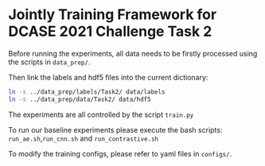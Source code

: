 # Jointly Training Framework for DCASE 2021 Challenge Task 2 

Before running the experiments, all data needs to be firstly processed using the scripts in `data_prep/`.

Then link the labels and hdf5 files into the current dictionary:
```bash
ln -s ../data_prep/labels/Task2/ data/labels
ln -s ../data_prep/data/Task2/ data/hdf5
```

The experiments are all controlled by the script `train.py`

To run our baseline experiments please execute the bash scripts: `run_ae.sh`,`run_cnn.sh` and `run_contrastive.sh` 
 
To modify the training configs, please refer to yaml files in `configs/`.